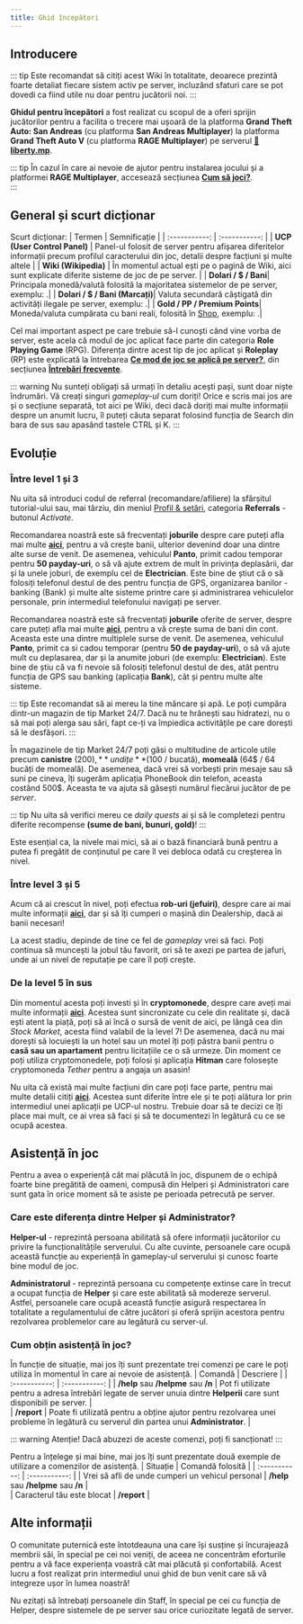 ```yaml
---
title: Ghid începători
---
```


## Introducere

::: tip
Este recomandat să citiți acest Wiki în totalitate, deoarece prezintă foarte detaliat fiecare sistem activ pe server, incluzând sfaturi care se pot dovedi ca fiind utile nu doar pentru jucătorii noi.
:::

**Ghidul pentru începători** a fost realizat cu scopul de a oferi sprijin jucătorilor pentru a facilita o trecere mai ușoară de la platforma **Grand Theft Auto: San Andreas** (cu platforma **San Andreas Multiplayer**) la platforma **Grand Theft Auto V** (cu platforma **RAGE Multiplayer**) pe serverul **[🗽liberty.mp](https://liberty.mp)**.

::: tip
În cazul în care ai nevoie de ajutor pentru instalarea jocului și a platformei **RAGE Multiplayer**, accesează secțiunea **[Cum să joci?](./how-to-play)**.  
:::

## General și scurt dicționar

Scurt dicționar:
| Termen      | Semnificație |
| :-----------: | :-----------: |
| **UCP (User Control Panel)**      | Panel-ul folosit de server pentru afișarea diferitelor informații precum profilul caracterului din joc, detalii despre facțiuni și multe altele       |
| **Wiki (Wikipedia)**   | În momentul actual ești pe o pagină de Wiki, aici sunt explicate diferite sisteme de joc de pe server.        |
| **Dolari / $ / Bani**| Principala monedă/valută folosită la majoritatea sistemelor de pe server, exemplu: <Dinero :amount='10000' />.|
| **Dolari / $ / Bani (Marcați)**| Valuta secundară câștigată din activități ilegale pe server, exemplu: <MarkedMoney :amount='10000' />.|
| **Gold / PP / Premium Points**| Moneda/valuta cumpărata cu bani reali, folosită în [Shop](https://ucp.liberty.mp/shop), exemplu: <Gold :amount='5000' />.|

Cel mai important aspect pe care trebuie să-l cunoști când vine vorba de server, este acela că modul de joc aplicat face parte din categoria **Role Playing Game** (RPG). Diferența dintre acest tip de joc aplicat și **Roleplay** (RP) este explicată la întrebarea **[Ce mod de joc se aplică pe server?](./faq#ce-mod-de-joc-se-aplica-pe-server)**, din secțiunea **[Întrebări frecvente](./faq)**.

::: warning
Nu sunteți obligați să urmați în detaliu acești pași, sunt doar niște îndrumări. Vă creați singuri *gameplay-ul* cum doriți! Orice e scris mai jos are și o secțiune separată, tot aici pe Wiki, deci dacă doriți mai multe informații despre un anumit lucru, îl puteți căuta separat folosind funcția de Search din bara de sus sau apasând tastele CTRL și K.
:::

## Evoluție 

### Între level 1 și 3

Nu uita să introduci codul de referral (recomandare/afiliere) la sfârșitul tutorial-ului sau, mai târziu, din meniul [Profil & setări](./general/profile-and-settings.md#cum-vizualizez-profilul-și-setările), categoria **Referrals** - butonul *Activate*.

Recomandarea noastră este să frecventați **joburile** despre care puteți afla mai multe [**aici**](./jobs/), pentru a vă crește banii, ulterior devenind doar una dintre alte surse de venit. De asemenea, vehiculul **Panto**, primit cadou temporar pentru **50 payday-uri**, o să vă ajute extrem de mult în privința deplasării, dar și la unele joburi, de exemplu cel de **Electrician**. Este bine de știut că o să folosiți telefonul destul de des pentru funcția de GPS, organizarea banilor - banking (Bank) și multe alte sisteme printre care și administrarea vehiculelor personale, prin intermediul telefonului navigați pe server.

Recomandarea noastră este să frecventați **joburile** oferite de server, despre care puteți afla mai multe [**aici**](./jobs/), pentru a vă crește suma de bani din cont. Aceasta este una dintre multiplele surse de venit. De asemenea, vehiculul **Panto**, primit ca si cadou temporar (pentru **50 de payday-uri**),  o să vă ajute mult cu deplasarea, dar și la anumite joburi (de exemplu: **Electrician**). Este bine de știu că va fi nevoie să folosiți telefonul destul de des, atât pentru funcția de GPS sau banking (aplicația **Bank**), cât și pentru multe alte sisteme.

::: tip
Este recomandat să ai mereu la tine mâncare și apă. Le poți cumpăra dintr-un magazin de tip Market 24/7. Dacă nu te hrănești sau hidratezi, nu o să mai poți alerga sau sări, fapt ce-ți va împiedica activitățile pe care dorești să le desfășori.
:::

În magazinele de tip Market 24/7 poți găsi o multitudine de articole utile precum **canistre** (200$), **undițe** (100$ / bucată), **momeală** (64$ / 64 bucăți de momeală). De asemenea, dacă vrei să vorbești prin mesaje sau să suni pe cineva, îți sugerăm aplicația PhoneBook din telefon, aceasta costând 500$. Aceasta te va ajuta să găsești numărul fiecărui jucător de pe *server*.

::: tip
Nu uita să verifici mereu ce *daily quests* ai și să le completezi pentru diferite recompense **(sume de bani, bunuri, gold)**!
:::

Este esențial ca, la nivele mai mici, să ai o bază financiară bună pentru a putea fi pregătit de conținutul pe care îl vei debloca odată cu creșterea în nivel.

### Între level 3 și 5

Acum că ai crescut în nivel, poți efectua **rob-uri (jefuiri)**, despre care ai mai multe informații [**aici**](./illegal-activities/), dar și să îți cumperi o mașină din Dealership, dacă ai banii necesari! 

La acest stadiu, depinde de tine ce fel de *gameplay* vrei să faci. Poți continua să muncești la jobul tău favorit, ori să te axezi pe partea de jafuri, unde ai un nivel de reputație pe care îl poți crește.

### De la level 5 în sus

Din momentul acesta poți investi și în **cryptomonede**, despre care aveți mai multe informații [**aici**](./economy/crypto). Acestea sunt sincronizate cu cele din realitate și, dacă ești atent la piață, poți să ai încă o sursă de venit de aici, pe lângă cea din *Stock Market*, acesta fiind valabil de la level 7! De asemenea, dacă nu mai dorești să locuiești la un hotel sau un motel îți poți păstra banii pentru o **casă sau un apartament** pentru licitațiile ce o să urmeze. Din moment ce poți utiliza cryptomonedele, poți folosi și aplicația **Hitman** care folosește cryptomoneda *Tether* pentru a angaja un asasin!

Nu uita că există mai multe facțiuni din care poți face parte, pentru mai multe detalii citiți [**aici**](./factions/). Acestea sunt diferite între ele și te poți alătura lor prin intermediul unei aplicații pe UCP-ul nostru. Trebuie doar să te decizi ce îți place mai mult, ce ai vrea să faci și să te documentezi în legătură cu ce se ocupă acestea.

## Asistență în joc

Pentru a avea o experiență cât mai plăcută în joc, dispunem de o echipă foarte bine pregătită de oameni, compusă din Helperi și Administratori care sunt gata în orice moment să te asiste pe perioada petrecută pe server.

### Care este diferența dintre Helper și Administrator?  

**Helper-ul** - reprezintă persoana abilitată să ofere informații jucătorilor cu privire la funcționalitățile serverului. Cu alte cuvinte, persoanele care ocupă această funcție au experiență în gameplay-ul serverului și cunosc foarte bine modul de joc.

**Administratorul** - reprezintă persoana cu competențe extinse care în trecut a ocupat funcția de **Helper** și care este abilitată să modereze serverul. Astfel, persoanele care ocupă această funcție asigură respectarea în totalitate a regulamentului de către jucători și oferă sprijin acestora pentru rezolvarea problemelor care au legătură cu server-ul.  

### Cum obțin asistență în joc?   

În funcție de situație, mai jos îți sunt prezentate trei comenzi pe care le poți utiliza în momentul în care ai nevoie de asistență. 
| Comandă | Descriere |
| :-----------: | :-----------: | 
| **/help** sau **/helpme**  sau **/n** | Pot fi utilizate pentru a adresa întrebări legate de server unuia dintre **Helperii** care sunt disponibili pe server. |  
| **/report** | Poate fi utilizată pentru a obține ajutor pentru rezolvarea unei probleme în legătură cu serverul din partea unui **Administrator**. |  

::: warning Atenție!
Dacă abuzezi de aceste comenzi, poți fi sancționat! 
::: 

Pentru a înțelege și mai bine, mai jos îți sunt prezentate două exemple de utilizare a comenzilor de asistență. 
| Situație | Comandă folosită |
| :-----------: | :-----------: | 
| Vrei să afli de unde cumperi un vehicul personal | **/help** sau **/helpme**  sau **/n** |  
| Caracterul tău este blocat | **/report** |  

## Alte informații  

O comunitate puternică este întotdeauna una care își susține și încurajează membrii săi, în special pe cei noi veniți, de aceea ne concentrăm eforturile pentru a vă face experiența voastră cât mai plăcută și confortabilă. Acest lucru a fost realizat prin intermediul unui ghid de bun venit care să vă integreze ușor în lumea noastră! 

Nu ezitați să întrebați persoanele din Staff, în special pe cei cu funcția de Helper, despre sistemele de pe server sau orice curiozitate legată de server.
